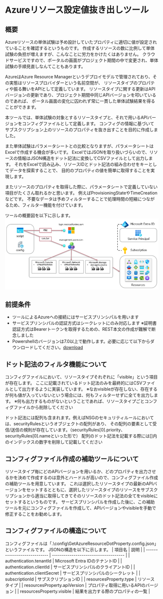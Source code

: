 # Azureリソース設定値抜き出しツール

## 概要

Azureリソースの単体試験は予め設計していたプロパティに適切に値が設定されていることを確認するというものです。
作成するリソースの数に比例して単体試験の負担が増えますが、こんなことに労力をかけたくはありません。
クラウドサービスですので、ポータルの画面がプロジェクト期間の中で変更され、単体試験の手順見直しなんてこともあります。

AzureはAzure Resource Managerというデプロイモデルで管理されており、その実態はリソースプロバイダーという名前空間が、
リソースタイプのプロパティや振る舞いをAPIとして定義しています。
リソースタイプに関する更新はAPIバージョンの更新であり、プロジェクト期間中同じAPIバージョンを叩いているのであれば、
ポータル画面の変化に囚われず常に一貫した単体試験結果を得ることができます。

本ツールでは、単体試験の対象とするリソースタイプと、それで用いるAPIバージョンをコンフィグファイルとして定義します。
コンフィグの情報に基づいてサブスクリプション上のリソースのプロパティを抜き出すことを目的に作成しました。

また単体試験はパラメータシートとの比較となりますが、パラメータシートはExcelで作成する機会が多いです。
ExcelではJSONを取り扱いづらいので、リソースの情報はJSON構造をドット記法に変換してCSVファイルとして出力します。
それをExcelで読み込み、リソースIDとドット記法の組み合わせをキーとしてデータを探索することで、
目的のプロパティの値を簡単に取得することを実現します。

またリソースのプロパティを取得した際に、パラメータシートで定義していない項目がたくさん取れるかと思います。
例えばProvisioningStateやTimeCreationなどです。
不要なデータは予めフィルターすることで処理時間の短縮につながるため、フィルター機能を付けています。

ツールの概要図を以下に示します。
![OverView](etc/readme1.png)

## 前提条件

- ツールによるAzureへの接続にはサービスプリンシパルを用います
- サービスプリンシパルの認証方式はシークレットにのみ対応します
  ※証明書認証方式はBearerトークンを取得するための、REST本文の作成が難解で断念しました
- Powershellのバージョンは7.0以上で動作します。必要に応じて以下からダウンロードしてください。[download](https://learn.microsoft.com/ja-jp/powershell/scripting/install/installing-powershell-on-windows?view=powershell-7.4)

## ドット記法のフィルタ機能について

コンフィグファイルにおいて、リソースタイプそれぞれに「visible」という項目が存在します。
ここに記載されているドット記法のみを最終的にはCSVファイルとして出力するように実装しています。
※なおvisibleが存在しない、存在するが何も値が入っていないという場合には、何もフィルターせずに全てを出力します。
※何も出力するものがないということであれば、リソースタイプごとコンフィグファイルから削除してください

ドット記法には配列も含まれます。例えばNSGのセキュリティルールにおいては、securityRulesというオブジェクトの配列があり、
その配列の要素として受信/送信の規則が存在しています。（securityRules[0].priority、securityRules[0].nameといった形で）
配列のドット記法を記載する際には[]内のインデックスの数字を削除して記載してください

## コンフィグファイル作成の補助ツールについて

リソースタイプ毎にどのAPIバージョンを用いるか、どのプロパティを出力させるかを決めて作成するのは意外とハードルが高いので、コンフィグファイル作成の補助ツールを用意しています。
これは選択したリソースタイプの最新のAPIバージョンをセットするとともに、選択したリソースタイプのリソースをサブスクリプションから適当に取得してきてそのリソースのドット記法の全てをvisibleにセットするというものです。
サービスプリンシパルを作成した後に、この補助ツールを元にコンフィグファイルを作成して、APIバージョンやvisibleを手動で修正することをお勧めします。

## コンフィグファイルの構造について

コンフィグファイルは「.\config\GetAzureResourceDotProperty.config.json」というファイルです。
JSONの構造を以下に示します。
| 項目名                       | 説明                                  |
| ---------------------------- | ------------------------------------- |
| authentication.tenantId      | Microsoft Entra IDのテナントID        |
| authentication.clientId      | サービスプリンシパルのクライアントID  |
| authentication.clientSecret  | サービスプリンシパルのシークレット    |
| subscriptionId               | サブスクリプションID                  |
| resourcesProperty.type       | リソースタイプ                        |
| resourcesProperty.apiVersion | プロパティ取得に用いるAPIのバージョン |
| resourcesProperty.visible    | 結果を出力する際のプロパティの一覧    |
